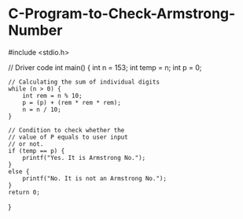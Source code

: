 # C-Program-to-Check-Armstrong-Number

#include <stdio.h>
 
// Driver code
int main()
{
    int n = 153;
    int temp = n;
    int p = 0;
 
    // Calculating the sum of individual digits
    while (n > 0) {
        int rem = n % 10;
        p = (p) + (rem * rem * rem);
        n = n / 10;
    }
 
    // Condition to check whether the
    // value of P equals to user input
    // or not.
    if (temp == p) {
        printf("Yes. It is Armstrong No.");
    }
    else {
        printf("No. It is not an Armstrong No.");
    }
    return 0;
}

